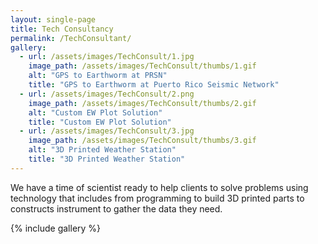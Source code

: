 ```yaml
---
layout: single-page
title: Tech Consultancy
permalink: /TechConsultant/
gallery:
  - url: /assets/images/TechConsult/1.jpg
    image_path: /assets/images/TechConsult/thumbs/1.gif
    alt: "GPS to Earthworm at PRSN"
    title: "GPS to Earthworm at Puerto Rico Seismic Network"
  - url: /assets/images/TechConsult/2.png
    image_path: /assets/images/TechConsult/thumbs/2.gif
    alt: "Custom EW Plot Solution"
    title: "Custom EW Plot Solution"
  - url: /assets/images/TechConsult/3.jpg
    image_path: /assets/images/TechConsult/thumbs/3.gif
    alt: "3D Printed Weather Station"
    title: "3D Printed Weather Station"
---
```

We have a time of scientist ready to help clients to solve problems using technology that includes
 from programming to build 3D printed parts to constructs instrument to gather the data they need.


{% include gallery %}
